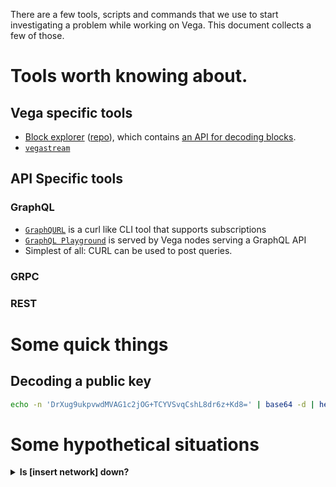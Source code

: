 There are a few tools, scripts and commands that we use to start investigating a problem while working on Vega. This document collects a few of those.

# Tools worth knowing about.
## Vega specific tools
* [Block explorer](https://explorer.vega.trading/) ([repo](https://github.com/vegaprotocol/explorer)), which contains [an API for decoding blocks](https://github.com/vegaprotocol/explorer#api).
* [`vegastream`](https://github.com/vegaprotocol/vega/tree/develop/cmd/vegastream)

## API Specific tools
### GraphQL
* [`GraphQURL`](https://github.com/hasura/graphqurl) is a curl like CLI tool that supports subscriptions
* [`GraphQL Playground`](https://github.com/prisma-labs/graphql-playground) is served by Vega nodes serving a GraphQL API
* Simplest of all: CURL can be used to post queries.

### GRPC
### REST
# Some quick things

## Decoding a public key
```bash
echo -n 'DrXug9ukpvwdMVAG1c2jOG+TCYVSvqCshL8dr6z+Kd8=' | base64 -d | hexdump -C | cut -b11-58 | tr -dc '[:alnum:]'
```

# Some hypothetical situations

<details>
  <summary><strong>Is [insert network] down?</strong></summary>

  The quickest check is [`stats.vega.trading`](https://stats.vega.trading) ([repo](https://github.com/vegaprotocol/stats/)). You should see the network there, and most or all of the stats rows should have a green block, implying it's healthy.
  
  Stats is a really simply web view of the REST [statistics endpoint](https://docs.testnet.vega.xyz/api/rest/#operation/Statistics), so you could also use curl. Choose a node serving REST from this [`devops repo document`](https://github.com/vegaprotocol/devops-infra/blob/master/doc/vega_environments.md) and then curl the statistics endpoint:
  ```bash
  curl https://n04.d.vega.xyz/statistics
  ```
  
  If this fails, totally it could be that the node itself is down, while the network is fine. If you get a 502 error, then the machine is up, the HTTPS proxy is working, but the Vega node is not running.

  If you want to skip Vega and see if Tendermint is healthy, you can try going straight to Tendermint's RPC port. Choose a node that exposes the Tendermint RPC from this [`devops` repo document](https://github.com/vegaprotocol/devops-infra/blob/master/doc/vega_environments.md) and then fetch the status endpoint:
  ```bash
  curl https://n01.d.vega.xyz/tm/status
  ```

 If those two fail, you can try `SSHing` to the machine to see what's up. The [`devops repo`](https://github.com/vegaprotocol/devops-infra/blob/master/doc/vega_environments.md) will list all of the nodes, and how you can connect to them to investigate further.
</details
